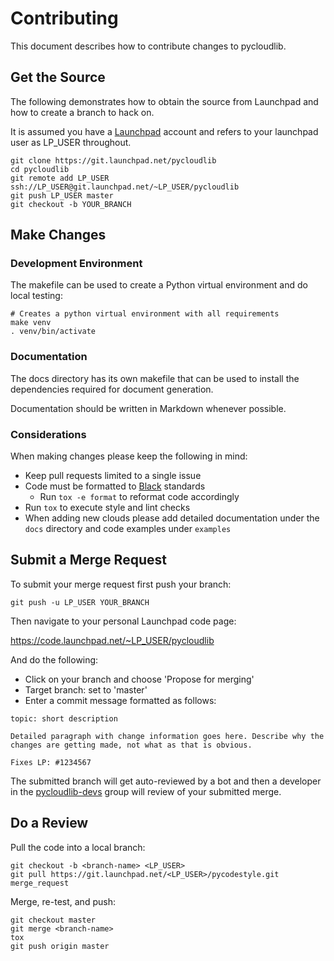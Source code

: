 # Contributing

This document describes how to contribute changes to pycloudlib.

## Get the Source

The following demonstrates how to obtain the source from Launchpad and how to create a branch to hack on.

It is assumed you have a [Launchpad](https://launchpad.net/) account and refers to your launchpad user as LP_USER throughout.

```shell
git clone https://git.launchpad.net/pycloudlib
cd pycloudlib
git remote add LP_USER ssh://LP_USER@git.launchpad.net/~LP_USER/pycloudlib
git push LP_USER master
git checkout -b YOUR_BRANCH
```

## Make Changes

### Development Environment

The makefile can be used to create a Python virtual environment and do local testing:

```shell
# Creates a python virtual environment with all requirements
make venv
. venv/bin/activate
```

### Documentation

The docs directory has its own makefile that can be used to install the dependencies required for document generation.

Documentation should be written in Markdown whenever possible.

### Considerations

When making changes please keep the following in mind:

* Keep pull requests limited to a single issue
* Code must be formatted to [Black](https://black.readthedocs.io/en/stable/index.html) standards
  * Run `tox -e format` to reformat code accordingly
* Run `tox` to execute style and lint checks
* When adding new clouds please add detailed documentation under the `docs` directory and code examples under `examples`

## Submit a Merge Request

To submit your merge request first push your branch:

```shell
git push -u LP_USER YOUR_BRANCH
```

Then navigate to your personal Launchpad code page:

https://code.launchpad.net/~LP_USER/pycloudlib

And do the following:

* Click on your branch and choose 'Propose for merging'
* Target branch: set to 'master'
* Enter a commit message formatted as follows:

```text
topic: short description

Detailed paragraph with change information goes here. Describe why the
changes are getting made, not what as that is obvious.

Fixes LP: #1234567
```

The submitted branch will get auto-reviewed by a bot and then a developer in the [pycloudlib-devs](https://launchpad.net/~pycloudlib-devs) group will review of your submitted merge.

## Do a Review

Pull the code into a local branch:

```shell
git checkout -b <branch-name> <LP_USER>
git pull https://git.launchpad.net/<LP_USER>/pycodestyle.git merge_request
```

Merge, re-test, and push:

```shell
git checkout master
git merge <branch-name>
tox
git push origin master
```
